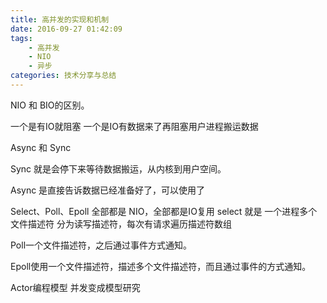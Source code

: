 ```yaml
---
title: 高并发的实现和机制
date: 2016-09-27 01:42:09
tags:
    - 高并发
    - NIO
    - 异步
categories: 技术分享与总结
---
```



NIO 和 BIO的区别。

一个是有IO就阻塞 一个是IO有数据来了再阻塞用户进程搬运数据

Async 和 Sync

Sync 就是会停下来等待数据搬运，从内核到用户空间。

Async 是直接告诉数据已经准备好了，可以使用了


Select、Poll、Epoll
全部都是 NIO，全部都是IO复用
select 就是 一个进程多个文件描述符 分为读写描述符，每次有请求遍历描述符数组

Poll一个文件描述符，之后通过事件方式通知。

Epoll使用一个文件描述符，描述多个文件描述符，而且通过事件的方式通知。


Actor编程模型 并发变成模型研究 

